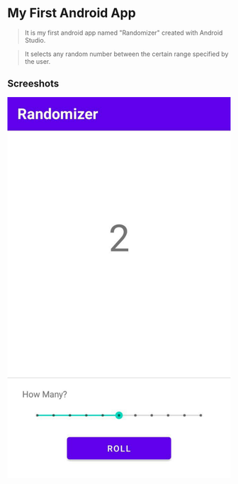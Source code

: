 # My First Android App
>It is my first android app named "Randomizer" created with Android Studio.

>It selects any random number between the certain range specified by the user.

## Screeshots
![App Screenshot](https://github.com/SayanInf/MyFirstAndroidApp/blob/main/Screenshots/Randomizer.jpg?raw=true)
